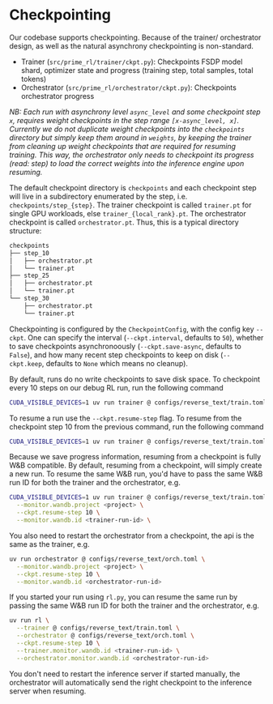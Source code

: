 # Checkpointing

Our codebase supports checkpointing. Because of the trainer/ orchestrator design, as well as the natural asynchrony checkpointing is non-standard.

- Trainer (`src/prime_rl/trainer/ckpt.py`): Checkpoints FSDP model shard, optimizer state and progress (training step, total samples, total tokens)
- Orchestrator (`src/prime_rl/orchestrator/ckpt.py`): Checkpoints orchestrator progress

*NB: Each run with asynchrony level `async_level` and some checkpoint step `x`, requires weight checkpoints in the step range `[x-async_level, x]`. Currently we do not duplicate weight checkpoints into the `checkpoints` directory but simply keep them around in `weights`, by keeping the trainer from cleaning up weight checkpoints that are required for resuming training. This way, the orchestrator only needs to checkpoint its progress (read: step) to load the correct weights into the inference engine upon resuming.*

The default checkpoint directory is `checkpoints` and each checkpoint step will live in a subdirectory enumerated by the step, i.e. `checkpoints/step_{step}`. The trainer checkpoint is called `trainer.pt` for single GPU workloads, else `trainer_{local_rank}.pt`. The orchestrator checkpoint is called `orchestrator.pt`. Thus, this is a typical directory structure:

```bash
checkpoints
├── step_10
│   ├── orchestrator.pt
│   └── trainer.pt
├── step_25
│   ├── orchestrator.pt
│   └── trainer.pt
└── step_30
    ├── orchestrator.pt
    └── trainer.pt
```

Checkpointing is configured by the `CheckpointConfig`, with the config key `--ckpt`. One can specify the interval (`--ckpt.interval`, defaults to `50`), whether to save checkpoints asynchronoously  (`--ckpt.save-async`, defaults to `False`), and how many recent step checkpoints to keep on disk (`--ckpt.keep`, defaults to `None` which means no cleanup).

By default, runs do no write checkpoints to save disk space. To checkpoint every 10 steps on our debug RL run, run the following command

```bash
CUDA_VISIBLE_DEVICES=1 uv run trainer @ configs/reverse_text/train.toml --ckpt.interval 10 
```

To resume a run use the `--ckpt.resume-step` flag. To resume from the checkpoint step 10 from the previous command, run the following command

```bash
CUDA_VISIBLE_DEVICES=1 uv run trainer @ configs/reverse_text/train.toml --ckpt.resume-step 10
```

Because we save progress information, resuming from a checkpoint is fully W&B compatible. By default, resuming from a checkpoint, will simply create a new run. To resume the same W&B run, you'd have to pass the same W&B run ID for both the trainer and the orchestrator, e.g.

```bash
CUDA_VISIBLE_DEVICES=1 uv run trainer @ configs/reverse_text/train.toml \
  --monitor.wandb.project <project> \
  --ckpt.resume-step 10 \
  --monitor.wandb.id <trainer-run-id> \
```

You also need to restart the orchestrator from a checkpoint, the api is the same as the trainer, e.g.

```bash
uv run orchestrator @ configs/reverse_text/orch.toml \
  --monitor.wandb.project <project> \
  --ckpt.resume-step 10 \
  --monitor.wandb.id <orchestrator-run-id>
```

If you started your run using `rl.py`, you can resume the same run by passing the same W&B run ID for both the trainer and the orchestrator, e.g.

```bash
uv run rl \
  --trainer @ configs/reverse_text/train.toml \
  --orchestrator @ configs/reverse_text/orch.toml \
  --ckpt.resume-step 10 \
  --trainer.monitor.wandb.id <trainer-run-id> \
  --orchestrator.monitor.wandb.id <orchestrator-run-id> 
```

You don't need to restart the inference server if started manually, the orchestrator will automatically send the right checkpoint to the inference server when resuming.